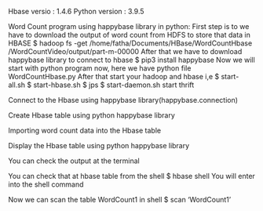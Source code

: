 Hbase versio : 1.4.6
Python version : 3.9.5

Word Count program using happybase library in python:
First step is to we have to download the output of word count from HDFS to store that data in HBASE
$ hadoop fs -get /home/fatha/Documents/HBase/WordCountHbase /WordCountVideo/output/part-m-00000
After that we have to download happybase library to connect to hbase
$ pip3 install happybase
Now we will start with python program now, here we have python file WordCountHbase.py
After that start your hadoop and hbase i,e
$ start-all.sh
$ start-hbase.sh
$ jps
$ start-daemon.sh start thrift


Connect to the Hbase using happybase library(happybase.connection)

Create Hbase table using python happybase library

Importing word count data into the Hbase table

Display the Hbase table using python happybase library

You can check the output at the terminal

You can check that at hbase table from the shell 
$ hbase shell
You will enter into the shell command

Now we can scan the table WordCount1 in shell
$ scan ‘WordCount1’
